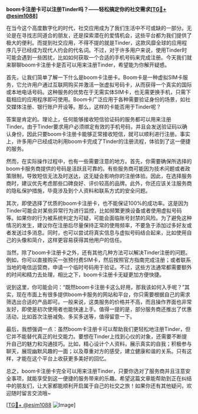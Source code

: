 **boom卡注册卡可以注册Tinder吗？——轻松搞定你的社交需求[[TG💪+ @esim1088](https://t.me/s/esim1088)]**

在当今这个高度数字化的时代，社交应用成为了我们生活中不可或缺的一部分。无论是在寻找志同道合的朋友，还是探索潜在的爱情机会，这些平台都为我们提供了极大的便利。而提到社交应用，不得不提的就是Tinder，这款风靡全球的应用程序几乎已经成为现代人约会的代名词。不过，对于许多用户来说，使用Tinder时可能会遇到一些困扰，比如如何获取一个合适的手机号码来完成注册。今天我们就来聊聊boom卡注册卡是否可以用来注册Tinder，希望能为你解开疑惑。

首先，让我们简单了解一下什么是boom卡注册卡。Boom卡是一种虚拟SIM卡服务，它允许用户通过互联网购买并激活一张虚拟号码卡，从而获得一个真实的国际或本地电话号码。这种服务的优势在于无需实体SIM卡，也无需更换手机，只需下载相应的应用程序即可使用。Boom卡广泛应用于各种需要验证身份的场景，如社交媒体注册、银行账户开设等。那么，这样的卡能否用于Tinder呢？

答案是肯定的。理论上，任何能够接收短信验证码的服务都可以用来注册Tinder。由于Tinder要求用户必须绑定有效的手机号码，并且会发送验证码以确认身份，因此只要boom卡注册卡能够正常接收短信，就可以顺利进行注册。事实上，许多用户已经成功利用boom卡完成了Tinder的注册流程，体验到了这一便捷的服务。

然而，在实际操作过程中，也有一些需要注意的地方。首先，你需要确保所选择的boom卡服务商提供的号码是活跃且可靠的。有些服务商可能因为技术问题或者政策限制，导致短信无法及时送达，这无疑会影响你的注册体验。因此，在选择服务商时，建议优先考虑那些口碑良好、评价较高的品牌。此外，你还应该关注服务商的隐私保护措施，毕竟涉及到个人资料和联系方式的安全问题。

其次，即使选择了优质的boom卡注册卡，也不能保证100%的成功率。这是因为Tinder可能会对某些异常行为进行监控，比如频繁更换设备或者使用虚拟号码等。如果你的行为被系统判定为可疑，可能会面临账号封禁的风险。为了避免这种情况的发生，建议你在注册后尽量保持正常的使用频率，不要急于添加过多好友或者发送过多消息。同时，也可以尝试将真实信息与虚拟号码结合起来，比如使用自己的头像和简介，这样更容易获得其他用户的信任。

当然，除了boom卡注册卡之外，还有其他几种方法可以解决Tinder注册的问题。例如，你可以直接购买一张预付费SIM卡，然后按照官方指南完成注册；或者联系当地的电信运营商，申请一个临时号码用于验证。不过，这些方法通常都需要额外的时间和精力去处理，相比之下，boom卡注册卡无疑更加方便快捷。

说到这里，你可能会问：“既然boom卡注册卡这么好用，那我该如何入手呢？”其实，现在市面上有很多提供boom卡服务的网站和平台，你只需要根据自己的需求筛选出合适的产品即可。一般来说，这类服务的价格并不高，而且操作界面也非常友好，即使是初次使用者也能快速上手。值得一提的是，部分服务商还推出了优惠活动，比如首次注册减免、多买多送等，值得留意一下。

最后，我想强调一点：虽然boom卡注册卡可以帮助我们更轻松地注册Tinder，但它并不能替代真正的社交能力。要想在Tinder上找到心仪的对象，还需要不断提升自己的魅力和沟通技巧。比如，精心设计个人资料，展示真实的自我；积极参与聊天，展现幽默风趣的一面；以及尊重对方的感受，建立健康和谐的关系。只有这样，才能在这个平台上收获更多美好的回忆。

总之，boom卡注册卡完全可以用来注册Tinder，只要你选对了服务商并且注意安全事项，就能享受到这一便捷的服务带来的乐趣。希望这篇文章能帮助到正在纠结中的朋友们，让大家都能顺利开启属于自己的社交之旅！如果你还有其他疑问，欢迎随时留言交流哦~

[[TG💪+ @esim1088](https://t.me/s/esim1088) ![Image](https://i.postimg.cc/4NQfJmqS/Snipaste-2025-05-13-00-14-12.png)]